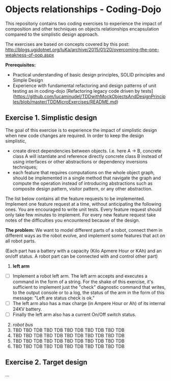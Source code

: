 # Objects relationships - Coding-Dojo

This repositoriy contains two coding exercises to experience the impact of composition and other techniques on objects relationships encapsulation compared to the simplistic design approach.

The exercises are based on concepts covered by this post: http://blogs.ugidotnet.org/luKa/archive/2015/01/20/overcoming-the-one-weakness-of-oop.aspx

**Prerequisites:**
- Practical understanding of basic design principles, SOLID principles and Simple Design
- Experience with fundamental refactoring and design patterns of unit testing as in coding-dojo [Refactoring legacy code driven by tests] (https://github.com/lucaminudel/TDDwithMockObjectsAndDesignPrinciples/blob/master/TDDMicroExercises/README.md)

## Exercise 1. Simplistic design

The goal of this exercise is to experience the impact of simplistic design when new code changes are required.
In order to keep the design simplistic, 
- create direct dependencies between objects. I.e. here A -> B, concrete class A will istantiate and reference directly concrete class B instead of using interfaces or other abstractions or dependency inversions techniques;
- each feature that requires computations on the whole object graph, should be implemented in a single method that navigate the graph and compute the operation instead of introducing abstractions such as composite design pattern, visitor pattern, or any other abstraction.

The list below contains all the feature requests to be implemented. Implement one feature request at a time, without anticipating the following ones. You are encouraged to write unit tests. Every feature request should only take few minutes to implement. For every new feature request take notes of the difficulties you encountered because of the design.

**The problem:** We want to model different parts of a robot, connect them in different ways as the robot evolve, and implement some features that act on all robot parts.

(Each part has a battery with a capacity (Kilo Apmere Hour or KAh) and an on/off status. A robot part can be connected with and control other part)

1. **left arm**
  - [ ] Implement a robot left arm. 
The left arm accepts and executes a command in the form of a string. For the shake of this exercise, it's sufficient to implement just the "check" diagnostic command that writes, to the output console or to a log, the status of the arm in the form of this message: "Left are status check is ok."
  - [ ] The left arm also has a max charge (in Ampere Hour or Ah) of its internal 24KV battery.
  - [ ] Finally the left arm also has a current On/Off switch status.
2. *robot bus*
3. TBD TBD TDB TBD TDB TBD TDB TBD TDB TBD TDB 
4. TBD TBD TDB TBD TDB TBD TDB TBD TDB TBD TDB 
5. TBD TBD TDB TBD TDB TBD TDB TBD TDB TBD TDB 
6. TBD TBD TDB TBD TDB TBD TDB TBD TDB TBD TDB 



## Exercise 2. Target design

...
